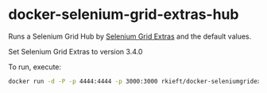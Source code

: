 # docker-selenium-grid-extras-hub

Runs a Selenium Grid Hub by [Selenium Grid Extras](https://github.com/groupon/Selenium-Grid-Extras) and the default values.

Set Selenium Grid Extras to version 3.4.0

To run, execute:
```bash
docker run -d -P -p 4444:4444 -p 3000:3000 rkieft/docker-seleniumgridextras-hub
```